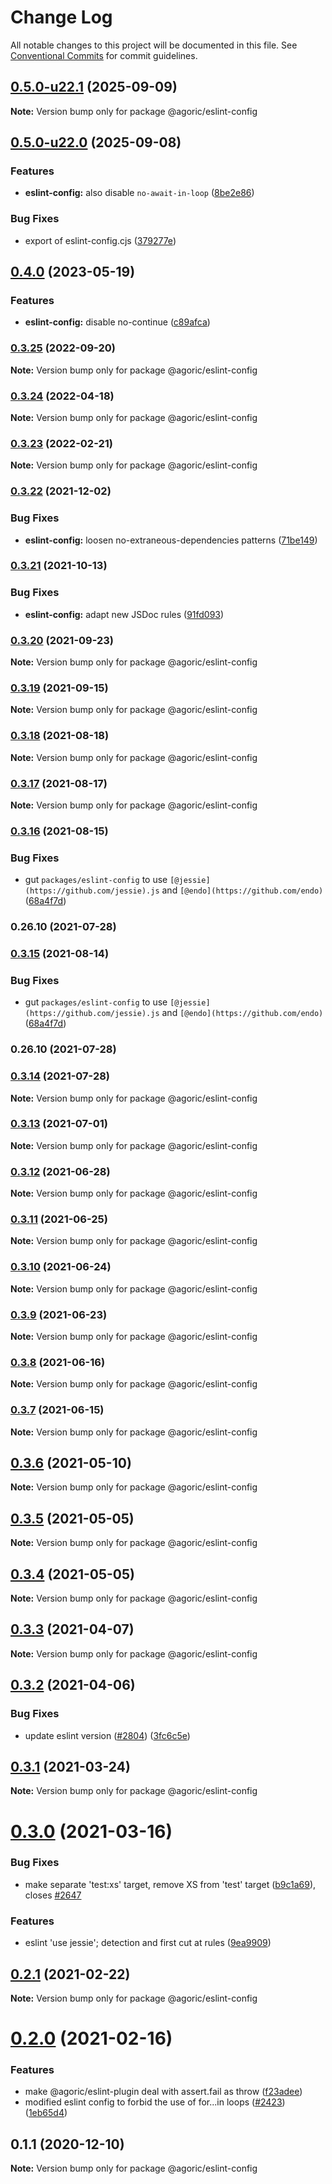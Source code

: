 # Change Log

All notable changes to this project will be documented in this file.
See [Conventional Commits](https://conventionalcommits.org) for commit guidelines.

## [0.5.0-u22.1](https://github.com/Agoric/agoric-sdk/compare/@agoric/eslint-config@0.5.0-u22.0...@agoric/eslint-config@0.5.0-u22.1) (2025-09-09)

**Note:** Version bump only for package @agoric/eslint-config

## [0.5.0-u22.0](https://github.com/Agoric/agoric-sdk/compare/@agoric/eslint-config@0.4.0...@agoric/eslint-config@0.5.0-u22.0) (2025-09-08)

### Features

* **eslint-config:** also disable `no-await-in-loop` ([8be2e86](https://github.com/Agoric/agoric-sdk/commit/8be2e86372ba9c866d7981b4c7789a834ae9e10c))

### Bug Fixes

* export of eslint-config.cjs ([379277e](https://github.com/Agoric/agoric-sdk/commit/379277e777f6c69c1f23ed9aa7dc04d4c25a8b8d))

## [0.4.0](https://github.com/Agoric/agoric-sdk/compare/@agoric/eslint-config@0.3.25...@agoric/eslint-config@0.4.0) (2023-05-19)

### Features

* **eslint-config:** disable no-continue ([c89afca](https://github.com/Agoric/agoric-sdk/commit/c89afca17dbb6a750a1caa12a0daff91138d475b))

### [0.3.25](https://github.com/Agoric/agoric-sdk/compare/@agoric/eslint-config@0.3.24...@agoric/eslint-config@0.3.25) (2022-09-20)

**Note:** Version bump only for package @agoric/eslint-config

### [0.3.24](https://github.com/Agoric/agoric-sdk/compare/@agoric/eslint-config@0.3.23...@agoric/eslint-config@0.3.24) (2022-04-18)

**Note:** Version bump only for package @agoric/eslint-config

### [0.3.23](https://github.com/Agoric/agoric-sdk/compare/@agoric/eslint-config@0.3.22...@agoric/eslint-config@0.3.23) (2022-02-21)

**Note:** Version bump only for package @agoric/eslint-config

### [0.3.22](https://github.com/Agoric/agoric-sdk/compare/@agoric/eslint-config@0.3.21...@agoric/eslint-config@0.3.22) (2021-12-02)

### Bug Fixes

* **eslint-config:** loosen no-extraneous-dependencies patterns ([71be149](https://github.com/Agoric/agoric-sdk/commit/71be149522823ec41900bcf96a0b39f75b38bfd9))

### [0.3.21](https://github.com/Agoric/agoric-sdk/compare/@agoric/eslint-config@0.3.20...@agoric/eslint-config@0.3.21) (2021-10-13)

### Bug Fixes

* **eslint-config:** adapt new JSDoc rules ([91fd093](https://github.com/Agoric/agoric-sdk/commit/91fd093bf95f80e19cde520c920b89c50dbf9782))

### [0.3.20](https://github.com/Agoric/agoric-sdk/compare/@agoric/eslint-config@0.3.19...@agoric/eslint-config@0.3.20) (2021-09-23)

**Note:** Version bump only for package @agoric/eslint-config

### [0.3.19](https://github.com/Agoric/agoric-sdk/compare/@agoric/eslint-config@0.3.18...@agoric/eslint-config@0.3.19) (2021-09-15)

**Note:** Version bump only for package @agoric/eslint-config

### [0.3.18](https://github.com/Agoric/agoric-sdk/compare/@agoric/eslint-config@0.3.17...@agoric/eslint-config@0.3.18) (2021-08-18)

**Note:** Version bump only for package @agoric/eslint-config

### [0.3.17](https://github.com/Agoric/agoric-sdk/compare/@agoric/eslint-config@0.3.16...@agoric/eslint-config@0.3.17) (2021-08-17)

**Note:** Version bump only for package @agoric/eslint-config

### [0.3.16](https://github.com/Agoric/agoric-sdk/compare/@agoric/eslint-config@0.3.13...@agoric/eslint-config@0.3.16) (2021-08-15)

### Bug Fixes

* gut `packages/eslint-config` to use `[@jessie](https://github.com/jessie).js` and `[@endo](https://github.com/endo)` ([68a4f7d](https://github.com/Agoric/agoric-sdk/commit/68a4f7d8cbc70bc3d87f7581c7235f8730c32709))

### 0.26.10 (2021-07-28)

### [0.3.15](https://github.com/Agoric/agoric-sdk/compare/@agoric/eslint-config@0.3.13...@agoric/eslint-config@0.3.15) (2021-08-14)

### Bug Fixes

* gut `packages/eslint-config` to use `[@jessie](https://github.com/jessie).js` and `[@endo](https://github.com/endo)` ([68a4f7d](https://github.com/Agoric/agoric-sdk/commit/68a4f7d8cbc70bc3d87f7581c7235f8730c32709))

### 0.26.10 (2021-07-28)

### [0.3.14](https://github.com/Agoric/agoric-sdk/compare/@agoric/eslint-config@0.3.13...@agoric/eslint-config@0.3.14) (2021-07-28)

**Note:** Version bump only for package @agoric/eslint-config

### [0.3.13](https://github.com/Agoric/agoric-sdk/compare/@agoric/eslint-config@0.3.12...@agoric/eslint-config@0.3.13) (2021-07-01)

**Note:** Version bump only for package @agoric/eslint-config

### [0.3.12](https://github.com/Agoric/agoric-sdk/compare/@agoric/eslint-config@0.3.11...@agoric/eslint-config@0.3.12) (2021-06-28)

**Note:** Version bump only for package @agoric/eslint-config

### [0.3.11](https://github.com/Agoric/agoric-sdk/compare/@agoric/eslint-config@0.3.10...@agoric/eslint-config@0.3.11) (2021-06-25)

**Note:** Version bump only for package @agoric/eslint-config

### [0.3.10](https://github.com/Agoric/agoric-sdk/compare/@agoric/eslint-config@0.3.9...@agoric/eslint-config@0.3.10) (2021-06-24)

**Note:** Version bump only for package @agoric/eslint-config

### [0.3.9](https://github.com/Agoric/agoric-sdk/compare/@agoric/eslint-config@0.3.8...@agoric/eslint-config@0.3.9) (2021-06-23)

**Note:** Version bump only for package @agoric/eslint-config

### [0.3.8](https://github.com/Agoric/agoric-sdk/compare/@agoric/eslint-config@0.3.7...@agoric/eslint-config@0.3.8) (2021-06-16)

**Note:** Version bump only for package @agoric/eslint-config

### [0.3.7](https://github.com/Agoric/agoric-sdk/compare/@agoric/eslint-config@0.3.6...@agoric/eslint-config@0.3.7) (2021-06-15)

**Note:** Version bump only for package @agoric/eslint-config

## [0.3.6](https://github.com/Agoric/agoric-sdk/compare/@agoric/eslint-config@0.3.5...@agoric/eslint-config@0.3.6) (2021-05-10)

**Note:** Version bump only for package @agoric/eslint-config

## [0.3.5](https://github.com/Agoric/agoric-sdk/compare/@agoric/eslint-config@0.3.4...@agoric/eslint-config@0.3.5) (2021-05-05)

**Note:** Version bump only for package @agoric/eslint-config

## [0.3.4](https://github.com/Agoric/agoric-sdk/compare/@agoric/eslint-config@0.3.3...@agoric/eslint-config@0.3.4) (2021-05-05)

**Note:** Version bump only for package @agoric/eslint-config

## [0.3.3](https://github.com/Agoric/agoric-sdk/compare/@agoric/eslint-config@0.3.2...@agoric/eslint-config@0.3.3) (2021-04-07)

**Note:** Version bump only for package @agoric/eslint-config

## [0.3.2](https://github.com/Agoric/agoric-sdk/compare/@agoric/eslint-config@0.3.1...@agoric/eslint-config@0.3.2) (2021-04-06)

### Bug Fixes

* update eslint version ([#2804](https://github.com/Agoric/agoric-sdk/issues/2804)) ([3fc6c5e](https://github.com/Agoric/agoric-sdk/commit/3fc6c5e593f7cdcf5f908365c29cc469e309229d))

## [0.3.1](https://github.com/Agoric/agoric-sdk/compare/@agoric/eslint-config@0.3.0...@agoric/eslint-config@0.3.1) (2021-03-24)

**Note:** Version bump only for package @agoric/eslint-config

# [0.3.0](https://github.com/Agoric/agoric-sdk/compare/@agoric/eslint-config@0.2.1...@agoric/eslint-config@0.3.0) (2021-03-16)

### Bug Fixes

* make separate 'test:xs' target, remove XS from 'test' target ([b9c1a69](https://github.com/Agoric/agoric-sdk/commit/b9c1a6987093fc8e09e8aba7acd2a1618413bac8)), closes [#2647](https://github.com/Agoric/agoric-sdk/issues/2647)

### Features

* eslint 'use jessie'; detection and first cut at rules ([9ea9909](https://github.com/Agoric/agoric-sdk/commit/9ea99097336ade6bb5645b06a1714e38c7185864))

## [0.2.1](https://github.com/Agoric/agoric-sdk/compare/@agoric/eslint-config@0.2.0...@agoric/eslint-config@0.2.1) (2021-02-22)

**Note:** Version bump only for package @agoric/eslint-config

# [0.2.0](https://github.com/Agoric/agoric-sdk/compare/@agoric/eslint-config@0.1.1...@agoric/eslint-config@0.2.0) (2021-02-16)

### Features

* make @agoric/eslint-plugin deal with assert.fail as throw ([f23adee](https://github.com/Agoric/agoric-sdk/commit/f23adee512aec50788d9c9efed1cea9d774dfe8f))
* modified eslint config to forbid the use of for...in loops ([#2423](https://github.com/Agoric/agoric-sdk/issues/2423)) ([1eb65d4](https://github.com/Agoric/agoric-sdk/commit/1eb65d4af52a40e229ec1eefaff0200d3ab6aba0))

## 0.1.1 (2020-12-10)

**Note:** Version bump only for package @agoric/eslint-config
